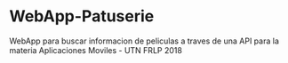 # WebApp-Patuserie
WebApp para buscar informacion de peliculas a traves de una API para la materia Aplicaciones Moviles - UTN FRLP 2018
